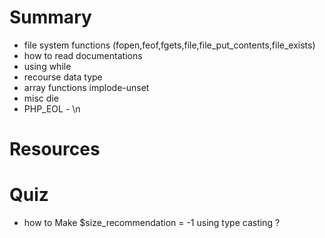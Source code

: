 
# Summary
 *  file system functions (fopen,feof,fgets,file,file_put_contents,file_exists)
 *  how to read documentations
 *  using while
 *  recourse data type
 *  array functions implode-unset
 *  misc die
 * PHP_EOL - \n

# Resources


# Quiz
- how to Make $size_recommendation = -1 using type casting ?


